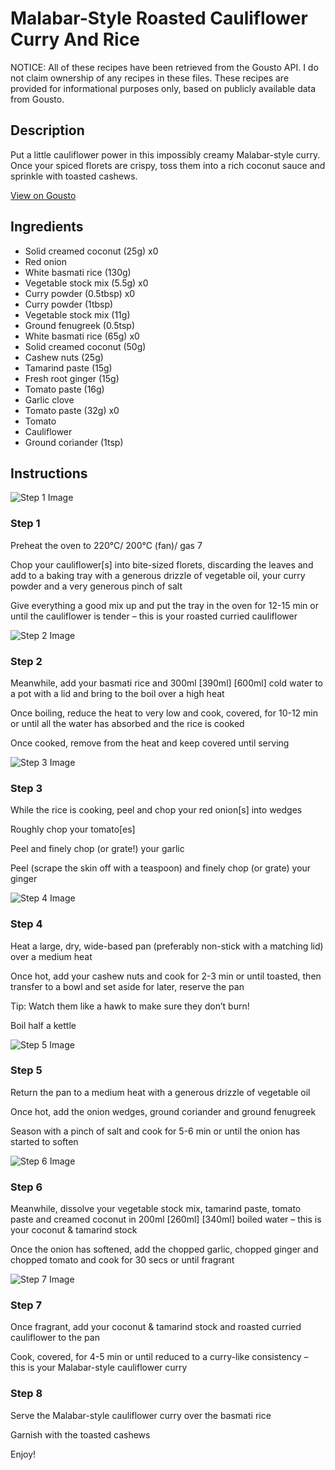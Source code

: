 # Malabar-Style Roasted Cauliflower Curry And Rice

NOTICE: All of these recipes have been retrieved from the Gousto API. I do not claim ownership of any recipes in these files. These recipes are provided for informational purposes only, based on publicly available data from Gousto.

## Description

Put a little cauliflower power in this impossibly creamy Malabar-style curry. Once your spiced florets are crispy, toss them into a rich coconut sauce and sprinkle with toasted cashews.

[View on Gousto](https://www.gousto.co.uk/recipes/cookbook/malabar-style-roasted-cauliflower-curry-rice)

## Ingredients

- Solid creamed coconut (25g) x0
- Red onion
- White basmati rice (130g)
- Vegetable stock mix (5.5g) x0
- Curry powder (0.5tbsp) x0
- Curry powder (1tbsp)
- Vegetable stock mix (11g)
- Ground fenugreek (0.5tsp)
- White basmati rice (65g) x0
- Solid creamed coconut (50g)
- Cashew nuts (25g)
- Tamarind paste (15g)
- Fresh root ginger (15g)
- Tomato paste (16g)
- Garlic clove
- Tomato paste (32g) x0
- Tomato
- Cauliflower
- Ground coriander (1tsp)

## Instructions

![Step 1 Image](https://production-media.gousto.co.uk/cms/recipe-step-image/Step-1-1666100871576-x200.jpg)

### Step 1

Preheat the oven to 220°C/ 200°C (fan)/ gas 7

Chop your cauliflower[s] into bite-sized florets, discarding the leaves and add to a baking tray with a generous drizzle of vegetable oil, your curry powder and a very generous pinch of salt

Give everything a good mix up and put the tray in the oven for 12-15 min or until the cauliflower is tender – this is your roasted curried cauliflower

![Step 2 Image](https://production-media.gousto.co.uk/cms/recipe-step-image/Step-2-1666100875486-x200.jpg)

### Step 2

Meanwhile, add your basmati rice and 300ml <span class="text-purple">[390ml] </span><span class="text-danger">[600ml] </span>cold water to a pot with a lid and bring to the boil over a high heat

Once boiling, reduce the heat to very low and cook, covered, for 10-12 min or until all the water has absorbed and the rice is cooked

Once cooked, remove from the heat and keep covered until serving

![Step 3 Image](https://production-media.gousto.co.uk/cms/recipe-step-image/Step-3-1666100880564-x200.jpg)

### Step 3

While the rice is cooking, peel and chop your red onion[s] into wedges

Roughly chop your tomato[es]

Peel and finely chop (or grate!) your garlic

Peel (scrape the skin off with a teaspoon) and finely chop (or grate) your ginger

![Step 4 Image](https://production-media.gousto.co.uk/cms/recipe-step-image/Step-4-1666100884256-x200.jpg)

### Step 4

Heat a large, dry, wide-based pan (preferably non-stick with a matching lid) over a medium heat

Once hot, add your cashew nuts and cook for 2-3 min or until toasted, then transfer to a bowl and set aside for later, reserve the pan

Tip: Watch them like a hawk to make sure they don’t burn!

Boil half a kettle

![Step 5 Image](https://production-media.gousto.co.uk/cms/recipe-step-image/Step-5-1666100888264-x200.jpg)

### Step 5

Return the pan to a medium heat with a generous drizzle of vegetable oil

Once hot, add the onion wedges, ground coriander and ground fenugreek

Season with a pinch of salt and cook for 5-6 min or until the onion has started to soften

![Step 6 Image](https://production-media.gousto.co.uk/cms/recipe-step-image/Step-6-1666100891934-x200.jpg)

### Step 6

Meanwhile, dissolve your vegetable stock mix, tamarind paste, tomato paste and creamed coconut in 200ml <span class="text-purple">[260ml] </span><span class="text-danger">[340ml] </span>boiled water – this is your coconut & tamarind stock

Once the onion has softened, add the chopped garlic, chopped ginger and chopped tomato and cook for 30 secs or until fragrant

![Step 7 Image](https://production-media.gousto.co.uk/cms/recipe-step-image/Step-7-1666100895509-x200.jpg)

### Step 7

Once fragrant, add your coconut & tamarind stock and roasted curried cauliflower to the pan

Cook, covered, for 4-5 min or until reduced to a curry-like consistency – this is your Malabar-style cauliflower curry

### Step 8

Serve the Malabar-style cauliflower curry over the basmati rice

Garnish with the toasted cashews

Enjoy!

